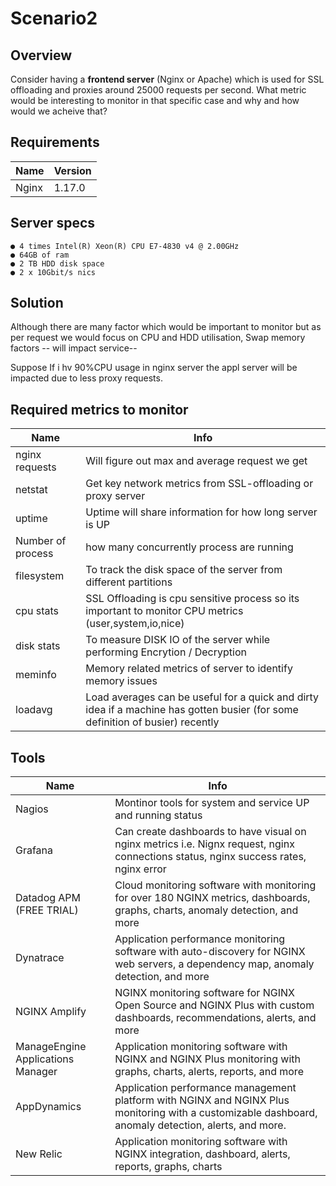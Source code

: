 # Scenario2

## Overview 

Consider having a <b>frontend server</b> (Nginx or Apache) which is used for SSL offloading and proxies around 25000 requests per second. What metric would be interesting to monitor in that specific case and why and how would we acheive that?

<!--- BEGIN_TF_DOCS --->

## Requirements

| Name | Version |
|------|---------|
| Nginx | 1.17.0 |

## Server specs

```
● 4 times Intel(R) Xeon(R) CPU E7-4830 v4 @ 2.00GHz
● 64GB of ram
● 2 TB HDD disk space
● 2 x 10Gbit/s nics
```

## Solution 



Although there are many factor which would be important to monitor but as per request we would focus on CPU and HDD utilisation, Swap memory factors -- will impact service-- 


Suppose If i hv 90%CPU usage in nginx server the appl server will be impacted due to less proxy requests.  

## Required metrics to monitor

| Name | Info |
|------|---------|
| nginx requests | Will figure out max and average request we get |
| netstat | Get key network metrics from SSL-offloading or proxy server |
| uptime | Uptime will share information for how long server is UP | 
| Number of process | how many concurrently process are running |
| filesystem | To track the disk space of the server from different partitions|
| cpu stats | SSL Offloading is cpu sensitive process so its important to monitor CPU metrics (user,system,io,nice) |
| disk stats | To measure DISK IO of the server while performing Encrytion / Decryption |
| meminfo | Memory related metrics of server to identify memory issues |
| loadavg | Load averages can be useful for a quick and dirty idea if a machine has gotten busier (for some definition of busier) recently |



## Tools
| Name | Info |
|------|---------|
| Nagios | Montinor tools for system and service UP and running status |
| Grafana | Can create dashboards to have visual on nginx metrics i.e. Nignx request, nginx connections status, nginx success rates, nginx error |
| Datadog APM (FREE TRIAL) | Cloud monitoring software with monitoring for over 180 NGINX metrics, dashboards, graphs, charts, anomaly detection, and more |
| Dynatrace | Application performance monitoring software with auto-discovery for NGINX web servers, a dependency map, anomaly detection, and more |
| NGINX Amplify | NGINX monitoring software for NGINX Open Source and NGINX Plus with custom dashboards, recommendations, alerts, and more |
| ManageEngine Applications Manager  | Application monitoring software with NGINX and NGINX Plus monitoring with graphs, charts, alerts, reports, and more |
| AppDynamics | Application performance management platform with NGINX and NGINX Plus monitoring with a customizable dashboard, anomaly detection, alerts, and more. |
| New Relic | Application monitoring software with NGINX integration, dashboard, alerts, reports, graphs, charts
